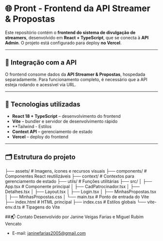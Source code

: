 # 🌐 Pront - Frontend da API Streamer & Propostas

Este repositório contém o **frontend do sistema de divulgação de streamers**, desenvolvido em **React + TypeScript**, que se conecta à **API Admin**. O projeto está configurado para deploy **no Vercel**.

---

## 🔗 Integração com a API

O frontend consome dados da **API Streamer & Propostas**, hospedada separadamente. Para funcionamento completo, é necessário que a API esteja rodando e acessível via URL.

---

## 🧰 Tecnologias utilizadas

- **React 18 + TypeScript** – desenvolvimento do frontend  
- **Vite** – bundler e servidor de desenvolvimento rápido  
- **Tailwind - Estilos
- **Context API** – gerenciamento de estado  
- **Vercel** – deploy do frontend  

---

## 🗂 Estrutura do projeto
├── assets/ # Imagens, ícones e recursos visuais
├── components/ # Componentes React reutilizáveis
├── context/ # Contextos para gerenciamento de estado
├── utils/ # Funções utilitárias
├── src/
│ ├── App.tsx # Componente principal
│ ├── CadPatrocinador.tsx
│ ├── Detalhes.tsx
│ ├── Layout.tsx
│ ├── Login.tsx
│ ├── MinhasPropostas.tsx
│ ├── MinhasPropostas.css
│ └── main.tsx # Ponto de entrada do Vite
├── index.html # HTML principal
├── index.css # Estilos globais
└── vite-env.d.ts # Tipagens do Vite

##📬 Contato
Desenvolvido por Janine Veigas Farias e Miguel Rubim Vencato
- E-mail: janinefarias2005@gmail.com
